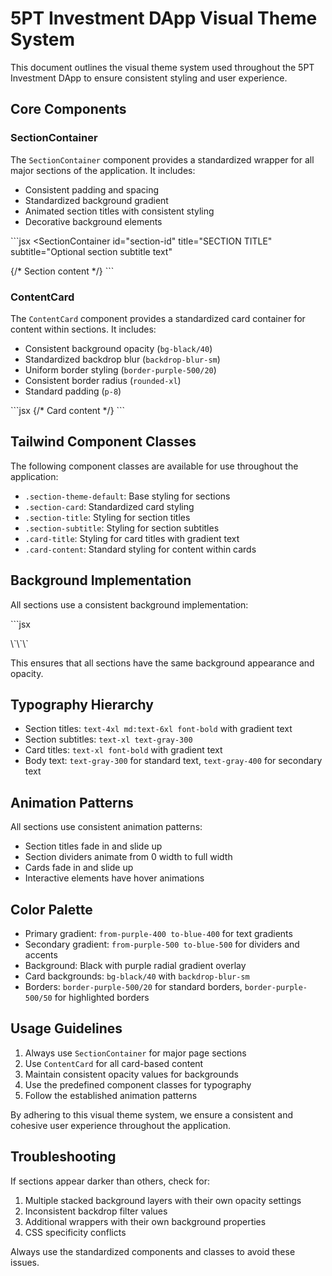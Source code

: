 # 5PT Investment DApp Visual Theme System

This document outlines the visual theme system used throughout the 5PT Investment DApp to ensure consistent styling and user experience.

## Core Components

### SectionContainer

The `SectionContainer` component provides a standardized wrapper for all major sections of the application. It includes:

- Consistent padding and spacing
- Standardized background gradient
- Animated section titles with consistent styling
- Decorative background elements

\`\`\`jsx
<SectionContainer
  id="section-id"
  title="SECTION TITLE"
  subtitle="Optional section subtitle text"
>
  {/* Section content */}
</SectionContainer>
\`\`\`

### ContentCard

The `ContentCard` component provides a standardized card container for content within sections. It includes:

- Consistent background opacity (`bg-black/40`)
- Standardized backdrop blur (`backdrop-blur-sm`)
- Uniform border styling (`border-purple-500/20`)
- Consistent border radius (`rounded-xl`)
- Standard padding (`p-8`)

\`\`\`jsx
<ContentCard>
  {/* Card content */}
</ContentCard>
\`\`\`

## Tailwind Component Classes

The following component classes are available for use throughout the application:

- `.section-theme-default`: Base styling for sections
- `.section-card`: Standardized card styling
- `.section-title`: Styling for section titles
- `.section-subtitle`: Styling for section subtitles
- `.card-title`: Styling for card titles with gradient text
- `.card-content`: Standard styling for content within cards

## Background Implementation

All sections use a consistent background implementation:

\`\`\`jsx
<div className="absolute inset-0 bg-[radial-gradient(ellipse_at_center,_var(--tw-gradient-stops))] from-purple-900/10 via-transparent to-transparent"></div>
\`\`\`

This ensures that all sections have the same background appearance and opacity.

## Typography Hierarchy

- Section titles: `text-4xl md:text-6xl font-bold` with gradient text
- Section subtitles: `text-xl text-gray-300`
- Card titles: `text-xl font-bold` with gradient text
- Body text: `text-gray-300` for standard text, `text-gray-400` for secondary text

## Animation Patterns

All sections use consistent animation patterns:

- Section titles fade in and slide up
- Section dividers animate from 0 width to full width
- Cards fade in and slide up
- Interactive elements have hover animations

## Color Palette

- Primary gradient: `from-purple-400 to-blue-400` for text gradients
- Secondary gradient: `from-purple-500 to-blue-500` for dividers and accents
- Background: Black with purple radial gradient overlay
- Card backgrounds: `bg-black/40` with `backdrop-blur-sm`
- Borders: `border-purple-500/20` for standard borders, `border-purple-500/50` for highlighted borders

## Usage Guidelines

1. Always use `SectionContainer` for major page sections
2. Use `ContentCard` for all card-based content
3. Maintain consistent opacity values for backgrounds
4. Use the predefined component classes for typography
5. Follow the established animation patterns

By adhering to this visual theme system, we ensure a consistent and cohesive user experience throughout the application.

## Troubleshooting

If sections appear darker than others, check for:

1. Multiple stacked background layers with their own opacity settings
2. Inconsistent backdrop filter values
3. Additional wrappers with their own background properties
4. CSS specificity conflicts

Always use the standardized components and classes to avoid these issues.
